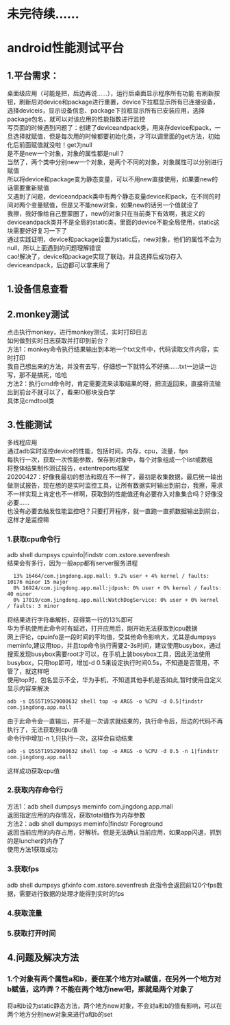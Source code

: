 # 未完待续……
# android性能测试平台
## 1.平台需求：
桌面级应用（可能是把，后边再说……），运行后桌面显示程序所有功能
有刷新按钮，刷新后对device和package进行重置，device下拉框显示所有已连接设备，选择deviceis，显示设备信息、package下拉框显示所有已安装应用，选择package包名，就可以对该应用的性能指数进行监控  
写页面的时候遇到问题了：创建了deviceandpack类，用来存device和pack，一旦选择就赋值，但是每次用的时候都要初始化类，才可以调里面的get方法，初始化后前面赋值就没啦！get为null  
是不是new一个对象，对象的属性都是null？  
当然了，两个类中分别new一个对象，是两个不同的对象，对象属性可以分别进行赋值  
所以将device和package变为静态变量，可以不用new直接使用，如果要new的话需要重新赋值  
又遇到了问题，deviceandpack类中有两个静态变量device和pack，在不同的时间对两个变量赋值，但是又不能new对象，如果new的话另一个值就没了  
我擦，我好像给自己整蒙圈了，new的对象只在当前类下有效啊，我定义的deviceandpack类并不是全局的static类，里面的device不能全局使用，static这块需要好好复习一下了  
通过实践证明，device和package设置为static后，new对象，他们的属性不会为null，所以上面遇到的问题理解错误  
cao!解决了，device和package实现了联动，并且选择后成功存入deviceandpack，后边都可以拿来用了
## 1.设备信息查看
## 2.monkey测试
点击执行monkey，进行monkey测试，实时打印日志  
如何做到实时日志获取并打印到前台？  
方法1：monkey命令执行结果输出到本地一个txt文件中，代码读取文件内容，实时打印  
我自己想出来的方法，并没有去写，仔细想一下就特么不好搞……txt一边读一边写，那不是搞死，哈哈  
方法2：执行cmd命令时，肯定需要流来读取结果的呀，把流返回来，直接将流输出到前台不就可以了，看来IO那块没白学  
具体见cmdtool类
## 3.性能测试
多线程应用  
通过adb实时监控device的性能，包括时间，内存，cpu，流量，fps  
每执行一次，获取一次性能参数，保存到对象中，每个对象组成一个list或数组  
将整体结果制作测试报告，extentreports框架  
20200427：好像我最初的想法和现在不一样了，最初是收集数据，最后统一输出做测试报告，现在想的是实时监控工具，让所有数据实时输出到前台，我擦，需求不一样实现上肯定也不一样啊，获取到的性能值还有必要存入对象集合吗？好像没必要……  
也没有必要去触发性能监控吧？只要打开程序，就一直跑一直抓数据输出到前台，这样才是监控嘛
### 1.获取cpu命令行
adb shell dumpsys cpuinfo|findstr com.xstore.sevenfresh  
结果会有多行，因为一般app都有server服务进程  
~~~
  13% 16464/com.jingdong.app.mall: 9.2% user + 4% kernel / faults: 10176 minor 15 major
  0% 16924/com.jingdong.app.mall:jdpush: 0% user + 0% kernel / faults: 40 minor
  0% 17019/com.jingdong.app.mall:WatchDogService: 0% user + 0% kernel / faults: 3 minor
~~~
将结果进行字符串解析，获得第一行的13%即可  
华为手机使用此命令时有延迟，打开应用后，刚开始无法获取到cpu数据  
网上评论，cpuinfo是一段时间的平均值，受其他命令影响大，尤其是dumpsys meminfo,建议用top，并且top命令执行需要2-3s时间，建议使用busybox，通过搜索发现busybox需要root才可以，在手机上装bosybox工具，因此无法使用busybox，只用top即可，增加-d 0.5来设定执行时间0.5s，不知道是否管用，不管了，就这样吧  
使用top时，包名显示不全，华为手机，不知道其他手机是否如此,暂时使用自定义显示内容来解决  
~~~
adb -s Q5S5T19529000632 shell top -o ARGS -o %CPU -d 0.5|findstr com.jingdong.app.mall
~~~
由于此命令会一直输出，并不是一次请求就结束的，执行命令后，后边的代码不再执行了，无法获取到cpu值  
命令行中增加-n 1,只执行一次，这样会自动结束  
~~~
adb -s Q5S5T19529000632 shell top -o ARGS -o %CPU -d 0.5 -n 1|findstr com.jingdong.app.mall
~~~
这样成功获取cpu值
### 2.获取内存命令行
方法1：adb shell dumpsys meminfo com.jingdong.app.mall  
返回指定应用的内存情况，获取total值作为内存参数  
方法2：adb shell dumpsys meminfo|findstr Foreground  
返回当前应用的内存占用，好解析。但是无法确认当前应用，如果app闪退，抓到的是luncher的内存了  
使用方法1获取成功
### 3.获取fps
adb shell dumpsys gfxinfo com.xstore.sevenfresh
此指令会返回前120个fps数据，需要进行数据的处理才能得到实时的fps
### 4.获取流量

### 5.获取打开时间


## 4.问题及解决方法
### 1.个对象有两个属性a和b，要在某个地方对a赋值，在另外一个地方对b赋值，这咋弄？不能在两个地方new吧，那就是两个对象了
将a和b设为static静态方法，两个地方new对象，不会对a和b的值有影响，可以在两个地方分别new对象来进行a和b的set  
